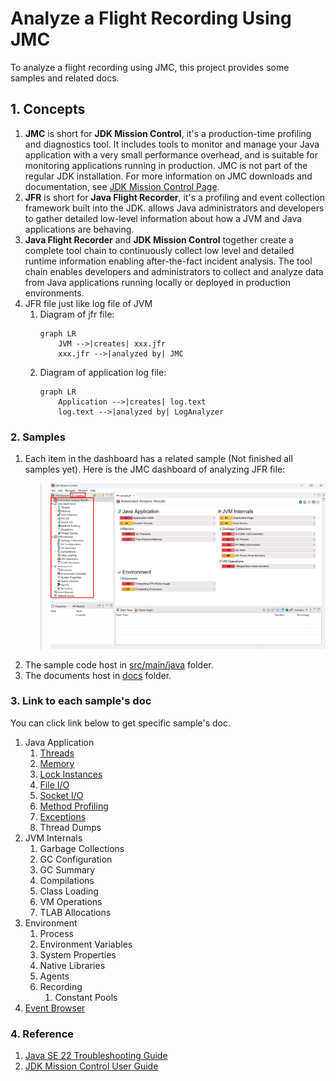 # Analyze a Flight Recording Using JMC

To analyze a flight recording using JMC, this project provides some samples and related docs.

## 1. Concepts

1. **JMC** is short for **JDK Mission Control**, it's a production-time profiling and diagnostics tool. It includes tools to 
   monitor and manage your Java application with a very small performance overhead, and is suitable for monitoring 
   applications running in production. JMC is not part of the regular JDK installation. For more information on JMC 
   downloads and documentation, see [JDK Mission Control Page](https://www.oracle.com/java/technologies/jdk-mission-control.html).
2. **JFR** is short for **Java Flight Recorder**, it's a profiling and event collection framework built into the JDK. allows 
   Java administrators and developers to gather detailed low-level information about how a JVM and Java applications 
   are behaving.
3. **Java Flight Recorder** and **JDK Mission Control** together create a complete tool chain to continuously collect low level 
   and detailed runtime information enabling after-the-fact incident analysis. The tool chain enables developers and 
   administrators to collect and analyze data from Java applications running locally or deployed in production 
   environments.
4. JFR file just like log file of JVM
   1. Diagram of jfr file:
      ```mermaid
      graph LR
          JVM -->|creates| xxx.jfr
          xxx.jfr -->|analyzed by| JMC
      ```
   2. Diagram of application log file:
      ```mermaid
      graph LR
          Application -->|creates| log.text
          log.text -->|analyzed by| LogAnalyzer
      ```

### 2. Samples

1. Each item in the dashboard has a related sample (Not finished all samples yet). Here is the JMC dashboard of 
   analyzing JFR file:
   > ![JMC-dashboard-of-analyzing-JFR-file](./pictures/JMC-dashboard-of-analyzing-JFR-file.png)
2. The sample code host in [src/main/java](/src/main/java) folder.
3. The documents host in [docs](docs) folder. 

### 3. Link to each sample's doc

You can click link below to get specific sample's doc.

1. Java Application
   1. [Threads](./docs/Threads.md)
   2. [Memory](./docs/Memory.md)
   3. [Lock Instances](./docs/LockInstances.md)
   4. [File I/O](./docs/FileIO.md)
   5. [Socket I/O](./docs/SocketIO.md)
   6. [Method Profiling](./docs/MethodProfiling.md)
   7. [Exceptions](./docs/Exceptions.md)
   8. Thread Dumps
2. JVM Internals
   1. Garbage Collections
   2. GC Configuration
   3. GC Summary
   4. Compilations
   5. Class Loading
   6. VM Operations
   7. TLAB Allocations
3. Environment
   1. Process
   2. Environment Variables
   3. System Properties
   4. Native Libraries
   5. Agents
   6. Recording
      1. Constant Pools
4. [Event Browser](./docs/EventBrowser.md)

### 4. Reference

1. [Java SE 22 Troubleshooting Guide](https://docs.oracle.com/en/java/javase/22/troubleshoot/index.html)
2. [JDK Mission Control User Guide](https://docs.oracle.com/en/java/java-components/jdk-mission-control/9/user-guide/)

